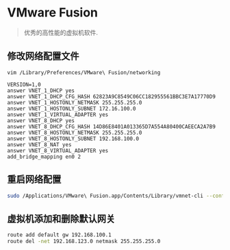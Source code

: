 # VMware Fusion

> 优秀的高性能的虚拟机软件.

## 修改网络配置文件

`vim /Library/Preferences/VMware\ Fusion/networking`

```vim  
VERSION=1,0
answer VNET_1_DHCP yes
answer VNET_1_DHCP_CFG_HASH 62823A9C8549C06CC182955561BBC3E7A17770D9
answer VNET_1_HOSTONLY_NETMASK 255.255.255.0
answer VNET_1_HOSTONLY_SUBNET 172.16.100.0
answer VNET_1_VIRTUAL_ADAPTER yes
answer VNET_8_DHCP yes
answer VNET_8_DHCP_CFG_HASH 14D86E8401A013365D7A554A80400CAEECA2A7B9
answer VNET_8_HOSTONLY_NETMASK 255.255.255.0
answer VNET_8_HOSTONLY_SUBNET 192.168.100.0
answer VNET_8_NAT yes
answer VNET_8_VIRTUAL_ADAPTER yes
add_bridge_mapping en0 2
```

## 重启网络配置

```bash
sudo /Applications/VMware\ Fusion.app/Contents/Library/vmnet-cli --configure && /Applications/VMware\ Fusion.app/Contents/Library/vmnet-cli --stop && /Applications/VMware\ Fusion.app/Contents/Library/vmnet-cli --start
```

## 虚拟机添加和删除默认网关

```bash
route add default gw 192.168.100.1
route del -net 192.168.123.0 netmask 255.255.255.0
```
